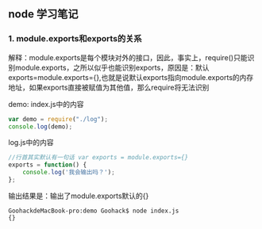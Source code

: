 ## node 学习笔记
### 1. module.exports和exports的关系 

解释：module.exports是每个模块对外的接口，因此，事实上，require()只能识别module.exports，之所以似乎也能识别exports，原因是：默认exports=module.exports={},也就是说默认exports指向module.exports的内存地址，如果exports直接被赋值为其他值，那么require将无法识别

demo:
index.js中的内容
```javascript
var demo = require("./log");  
console.log(demo); 
```
log.js中的内容
```javascript
//行首其实默认有一句话 var exports = module.exports={}
exports = function() {    
    console.log('我会输出吗？');    
};  
```
输出结果是：输出了module.exports默认的{}
```
GoohackdeMacBook-pro:demo Goohack$ node index.js
{}
```